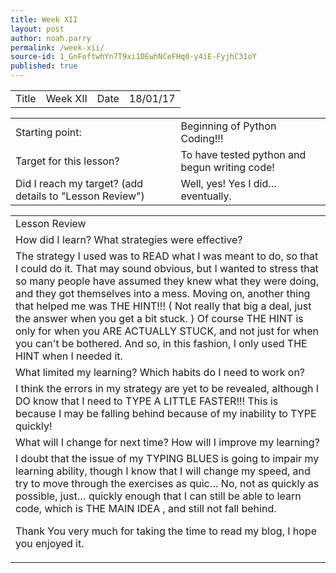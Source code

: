 ```yaml
---
title: Week XII
layout: post
author: noah.parry
permalink: /week-xii/
source-id: 1_GnFoftwhYn7T9xi1DEwhNCeFHq0-y4iE-FyjhC31oY
published: true
---
```

<table>
  <tr>
    <td>Title</td>
    <td>Week XII</td>
    <td>Date</td>
    <td>18/01/17</td>
  </tr>
</table>


<table>
  <tr>
    <td>Starting point:</td>
    <td>Beginning of Python Coding!!!</td>
  </tr>
  <tr>
    <td>Target for this lesson?</td>
    <td>To have tested python and begun writing code!</td>
  </tr>
  <tr>
    <td>Did I reach my target? 
(add details to "Lesson Review")</td>
    <td> Well, yes! Yes I did… eventually. </td>
  </tr>
</table>


<table>
  <tr>
    <td>Lesson Review</td>
  </tr>
  <tr>
    <td>How did I learn? What strategies were effective? </td>
  </tr>
  <tr>
    <td>The strategy I used was to READ what I was meant to do, so that I could do it. That may sound obvious, but I wanted to stress that so many people have assumed they knew what they were doing, and they got themselves into a mess. Moving on, another thing that helped me was THE HINT!!! ( Not really that big a deal, just the answer when you get a bit stuck. ) Of course THE HINT is only for when you ARE ACTUALLY STUCK, and not just for when you can't be bothered. And so, in this fashion, I only used THE HINT when I needed it.</td>
  </tr>
  <tr>
    <td>What limited my learning? Which habits do I need to work on? </td>
  </tr>
  <tr>
    <td>I think the errors in my strategy are yet to be revealed, although I DO know that I need to TYPE A LITTLE FASTER!!! This is because I may be falling behind because of my inability to TYPE quickly!</td>
  </tr>
  <tr>
    <td>What will I change for next time? How will I improve my learning?</td>
  </tr>
  <tr>
    <td>I doubt that the issue of my TYPING BLUES is going to impair my learning ability, though I know that I will change my speed, and try to move through the exercises as quic… No, not as quickly as possible, just… quickly enough that I can still be able to learn code, which is THE MAIN IDEA , and still not fall behind.

Thank You very much for taking the time to read my blog, I hope you enjoyed it.</td>
  </tr>
</table>


